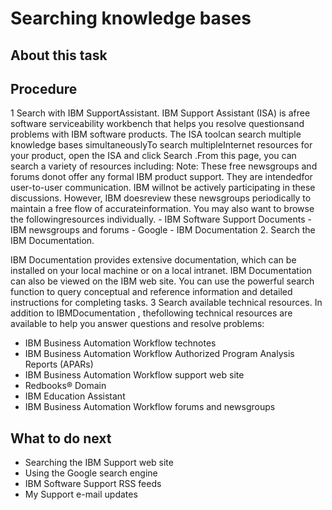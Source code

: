 # Searching knowledge bases

## About this task

## Procedure

1 Search with IBM SupportAssistant. IBM Support Assistant (ISA) is afree software serviceability workbench that helps you resolve questionsand problems with IBM software products. The ISA toolcan search multiple knowledge bases simultaneouslyTo search multipleInternet resources for your product, open the ISA and click Search .From this page, you can search a variety of resources including: Note: These free newsgroups and forums donot offer any formal IBM product support. They are intendedfor user-to-user communication. IBM willnot be actively participating in these discussions. However, IBM doesreview these newsgroups periodically to maintain a free flow of accurateinformation. You may also want to browse the followingresources individually.
    - IBM Software Support Documents
    - IBM newsgroups and forums
    - Google
    - IBM
Documentation
2. Search the IBM
Documentation. 

IBM
Documentation provides extensive
documentation, which can be installed on your local machine or on a local intranet. IBM
Documentation can also be viewed on the IBM web site. You can use
the powerful search function to query conceptual and reference information and detailed instructions
for completing tasks.
3 Search available technical resources. In addition to IBMDocumentation , thefollowing technical resources are available to help you answer questions and resolve problems:

- IBM Business Automation Workflow technotes
- IBM Business Automation Workflow Authorized Program Analysis Reports
(APARs)
- IBM Business Automation Workflow support web site
- Redbooks®
Domain
- IBM Education
Assistant
- IBM Business Automation Workflow forums and newsgroups

## What to do next

- Searching
the IBM Support web site
- Using the Google search engine
- IBM Software Support RSS feeds
- My
Support e-mail updates